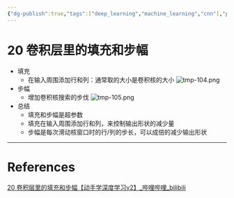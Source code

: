 ```yaml
---
{"dg-publish":true,"tags":["deep_learning","machine_learning","cnn"],"permalink":"/Inbox/study/人工智能/机器学习/深度学习/李沐学深度学习/20 卷积层里的填充和步幅/","dgPassFrontmatter":true}
---
```





# 20 卷积层里的填充和步幅
- 填充
	- 在输入周围添加行和列：通常取的大小是卷积核的大小
	![tmp-104.png](/img/user/Assets/attachments/tmp/tmp-104.png)
- 步幅
	- 增加卷积核搜索的步伐
	![tmp-105.png](/img/user/Assets/attachments/tmp/tmp-105.png)
- 总结
	- 填充和步幅是超参数
	- 填充在输入周围添加行和列，来控制输出形状的减少量
	- 步幅是每次滑动核窗口时的行/列的步长，可以成倍的减少输出形状
---
# References
[20 卷积层里的填充和步幅【动手学深度学习v2】_哔哩哔哩_bilibili](https://www.bilibili.com/video/BV1Th411U7UN/?spm_id_from=333.1387.collection.video_card.click&vd_source=73a67190a2e14f51c71c0fa447f094aa)